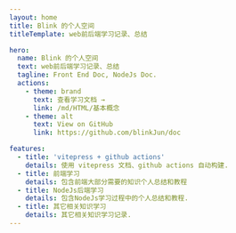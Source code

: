 ```yaml
---
layout: home
title: Blink 的个人空间
titleTemplate: web前后端学习记录、总结

hero:
  name: Blink 的个人空间
  text: web前后端学习记录、总结
  tagline: Front End Doc, NodeJs Doc.
  actions:
    - theme: brand
      text: 查看学习文档 →
      link: /md/HTML/基本概念
    - theme: alt
      text: View on GitHub
      link: https://github.com/blinkJun/doc

features:
  - title: 'vitepress + github actions'
    details: 使用 vitepress 文档、github actions 自动构建.
  - title: 前端学习
    details: 包含前端大部分需要的知识个人总结和教程
  - title: NodeJs后端学习
    details: 包含NodeJs学习过程中的个人总结和教程.
  - title: 其它相关知识学习
    details: 其它相关知识学习记录.
---
```

